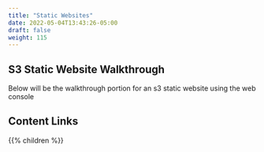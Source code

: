 ```yaml
---
title: "Static Websites"
date: 2022-05-04T13:43:26-05:00
draft: false
weight: 115
---
```


## S3 Static Website Walkthrough

Below will be the walkthrough portion for an s3 static website using the web console

## Content Links

{{% children %}}

